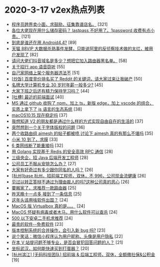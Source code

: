 # 2020-3-17 v2ex热点列表

+ [程序员跨界卖小面，求鼓励，征集靠谱店名。](https://www.v2ex.com/t/653512#reply321) [321]
+ [各位大佬现在用什么储存密码？ lastpass 不好用了。1password 收费有点小贵。](https://www.v2ex.com/t/653448#reply121) [121]
+ [到底是谁还在用 Android4.4?](https://www.v2ex.com/t/653470#reply89) [89]
+ [天猫 88VIP 大数据杀熟事件发酵，只能说阿里的反侦察技术做的太烂，被用户发现了](https://www.v2ex.com/t/653592#reply82) [82]
+ [请问大佬们抖音域名是多少？想把它加入路由器黑名单。](https://www.v2ex.com/t/653523#reply58) [58]
+ [关于招行 app 语音窃听](https://www.v2ex.com/t/653640#reply55) [55]
+ [自己家网络上架个服务器违法不](https://www.v2ex.com/t/653462#reply51) [51]
+ [[炒饭] 百度竞价排名买了 Reddit 的关键词，请大家过来让我破产](https://www.v2ex.com/t/653600#reply50) [50]
+ [名牌大学计算机专业,30 岁时年薪一般多少?](https://www.v2ex.com/t/653556#reply45) [45]
+ [大家下班之后还有精力保持学习吗？](https://www.v2ex.com/t/653514#reply44) [44]
+ [[吐槽] 最近的前端面试](https://www.v2ex.com/t/653679#reply40) [40]
+ [MS 通过 github 收购了 npm，加上 ts，新版 edge，加上 vscode 的组合，实质上拿下了 js 语言的生态系统](https://www.v2ex.com/t/653520#reply38) [38]
+ [macOS10.15 现在稳定吗](https://www.v2ex.com/t/653440#reply37) [37]
+ [我想知道 V2 的朋友都是通过什么样的方式实现自由自在的生活的](https://www.v2ex.com/t/653561#reply37) [37]
+ [突然想到一个关于字体版权的问题](https://www.v2ex.com/t/653471#reply36) [36]
+ [两个收路由组 aimesh 的帖子都被喷,讨论下 aimesh 真的有那么不堪吗](https://www.v2ex.com/t/653435#reply35) [35]
+ [小米 10 到了，求膜](https://www.v2ex.com/t/653506#reply33) [33]
+ [6 类网线断了能重接吗](https://www.v2ex.com/t/653453#reply32) [32]
+ [用 Golang 实现基于 Redis 的安全高效 RPC 通信](https://www.v2ex.com/t/653446#reply28) [28]
+ [三级央企，招 Java 后端开发工程师](https://www.v2ex.com/t/653494#reply28) [28]
+ [公司员工不服从安排怎么办？](https://www.v2ex.com/t/653686#reply27) [27]
+ [大家有好奇过有多少跟你同名的人吗？](https://www.v2ex.com/t/653460#reply26) [26]
+ [[杭州]base 杭州，招前端工程师，双休，不 996，公司现金流健康](https://www.v2ex.com/t/653499#reply26) [26]
+ [见过以转正答辩不通过为理由裁人的吗?这种公司真的恶心](https://www.v2ex.com/t/653545#reply26) [26]
+ [要搬家了，求推荐一款路由器](https://www.v2ex.com/t/653607#reply25) [25]
+ [昨天晚十一点多 接到了一条信息](https://www.v2ex.com/t/653531#reply25) [25]
+ [这年头该用啥软件出国？](https://www.v2ex.com/t/653599#reply24) [24]
+ [MacOS 版 Virtualbox 真的是。。。](https://www.v2ex.com/t/653645#reply24) [24]
+ [MacOS 怀疑有病毒或者木马，用什么软件可以查杀](https://www.v2ex.com/t/653442#reply24) [24]
+ [500 以下安卓二手机求推荐](https://www.v2ex.com/t/653535#reply24) [24]
+ [最贵的软件--免费软件](https://www.v2ex.com/t/653437#reply23) [23]
+ [版本控制系统的合并操作，会引入新 bug 吗?](https://www.v2ex.com/t/653527#reply23) [23]
+ [说个笑话：微信小程序认为用户昵称、头像是用户隐私](https://www.v2ex.com/t/653632#reply22) [22]
+ [在本 V 站提问题不够专业，是否会冒犯回答问题的人？](https://www.v2ex.com/t/653673#reply21) [21]
+ [坐标武汉，如何能快速买到打蛋器？](https://www.v2ex.com/t/653497#reply20) [20]
+ [[杭州滨江] [无码科技团队] 招前端 & 后端工程师，双休，全额缴社保&公积金](https://www.v2ex.com/t/653508#reply19) [19]
